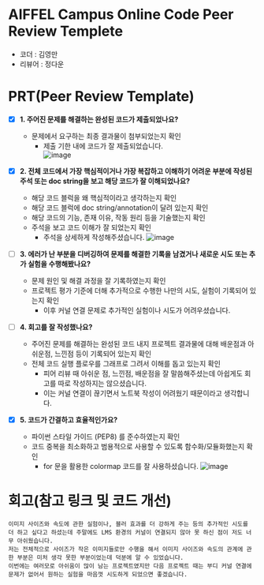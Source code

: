 # AIFFEL Campus Online Code Peer Review Templete
- 코더 : 김영만
- 리뷰어 : 정다운

# PRT(Peer Review Template)
- [X]  **1. 주어진 문제를 해결하는 완성된 코드가 제출되었나요?**
    - 문제에서 요구하는 최종 결과물이 첨부되었는지 확인
        - 제출 기한 내에 코드가 잘 제출되었습니다.   
          ![image](https://github.com/user-attachments/assets/94c08cf7-0d2d-45ac-8cc6-1ed048c4191c)

    
- [X]  **2. 전체 코드에서 가장 핵심적이거나 가장 복잡하고 이해하기 어려운 부분에 작성된 
주석 또는 doc string을 보고 해당 코드가 잘 이해되었나요?**
    - 해당 코드 블럭을 왜 핵심적이라고 생각하는지 확인
    - 해당 코드 블럭에 doc string/annotation이 달려 있는지 확인
    - 해당 코드의 기능, 존재 이유, 작동 원리 등을 기술했는지 확인
    - 주석을 보고 코드 이해가 잘 되었는지 확인
        - 주석을 상세하게 작성해주셨습니다.
          ![image](https://github.com/user-attachments/assets/03252bdc-439f-4483-8fd4-59dff45ca89f)

        
- [ ]  **3. 에러가 난 부분을 디버깅하여 문제를 해결한 기록을 남겼거나
새로운 시도 또는 추가 실험을 수행해봤나요?**
    - 문제 원인 및 해결 과정을 잘 기록하였는지 확인
    - 프로젝트 평가 기준에 더해 추가적으로 수행한 나만의 시도, 
    실험이 기록되어 있는지 확인
        - 이후 커널 연결 문제로 추가적인 실험이나 시도가 어려우셨습니다.   
        
- [ ]  **4. 회고를 잘 작성했나요?**
    - 주어진 문제를 해결하는 완성된 코드 내지 프로젝트 결과물에 대해
    배운점과 아쉬운점, 느낀점 등이 기록되어 있는지 확인
    - 전체 코드 실행 플로우를 그래프로 그려서 이해를 돕고 있는지 확인
        - 피어 리뷰 때 아쉬운 점, 느낀점, 배운점을 잘 말씀해주셨는데 아쉽게도 회고를 따로 작성하지는 않으셨습니다.
        - 이는 커널 연결이 끊기면서 노트북 작성이 어려웠기 때문이라고 생각합니다.   
        
- [X]  **5. 코드가 간결하고 효율적인가요?**
    - 파이썬 스타일 가이드 (PEP8) 를 준수하였는지 확인
    - 코드 중복을 최소화하고 범용적으로 사용할 수 있도록 함수화/모듈화했는지 확인
        - for 문을 활용한 colormap 코드를 잘 사용하셨습니다.
          ![image](https://github.com/user-attachments/assets/e78c6bc4-54c5-455a-847b-a6e4842bed6f)


# 회고(참고 링크 및 코드 개선)
```
이미지 사이즈와 속도에 관한 실험이나, 블러 효과를 더 강하게 주는 등의 추가적인 시도를 더 하고 싶다고 하셨는데 주말에도 LMS 환경의 커널이 연결되지 않아 못 하신 점이 저도 너무 아쉬웠습니다.
저는 전체적으로 사이즈가 작은 이미지들로만 수행을 해서 이미지 사이즈와 속도의 관계에 관한 부분은 미처 생각 못한 부분이었는데 덕분에 알 수 있었습니다.
이번에는 여러모로 아쉬움이 많이 남는 프로젝트였지만 다음 프로젝트 때는 부디 커널 연결에 문제가 없어서 원하는 실험을 마음껏 시도하게 되었으면 좋겠습니다.   
```

